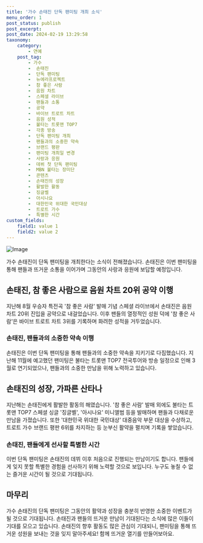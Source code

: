 ```yaml
---
title: '가수 손태진 단독 팬미팅 개최 소식'
menu_order: 1
post_status: publish
post_excerpt: 
post_date: 2024-02-19 13:29:58
taxonomy:
    category:
        - 연예
    post_tag:
        - 가수
        -  손태진
        -  단독 팬미팅
        -  뉴에라프로젝트
        -  참 좋은 사람
        -  음원 차트
        -  스페셜 라이브
        -  팬들과 소통
        -  공약
        -  바이브 트로트 차트
        -  음원 성적
        -  불타는 트롯맨 TOP7
        -  각종 방송
        -  단독 팬미팅 개최
        -  팬들과의 소중한 약속
        -  브랜드 평판
        -  팬미팅 개최일 변경
        -  사랑과 응원
        -  데뷔 첫 단독 팬미팅
        -  MBN 불타는 장미단
        -  콘텐츠
        -  손태진의 성장
        -  활발한 활동
        -  징글벨
        -  아시나요
        -  대한민국 위대한 국민대상
        -  트로트 가수
        -  특별한 시간
custom_fields:
    field1: value 1
    field2: value 2
---
```


![Image](https://mimgnews.pstatic.net/image/408/2024/02/13/0000214616_001_20240213091802992.jpg?type=w540)

가수 손태진이 단독 팬미팅을 개최한다는 소식이 전해졌습니다. 손태진은 이번 팬미팅을 통해 팬들과 뜨거운 소통을 이어가며 그동안의 사랑과 응원에 보답할 예정입니다.
## 손태진, 참 좋은 사람으로 음원 차트 20위 공약 이행
지난해 8월 우승자 특전곡 '참 좋은 사람' 발매 기념 스페셜 라이브에서 손태진은 음원 차트 20위 진입을 공약으로 내걸었습니다. 이후 팬들의 열정적인 성원 덕에 '참 좋은 사람'은 바이브 트로트 차트 3위를 기록하며 화려한 성적을 거두었습니다.
### 손태진, 팬들과의 소중한 약속 이행
손태진은 이번 단독 팬미팅을 통해 팬들과의 소중한 약속을 지키기로 다짐했습니다. 지난해 11월에 예고했던 팬미팅은 불타는 트롯맨 TOP7 전국투어와 방송 일정으로 인해 3월로 연기되었으나, 팬들과의 소중한 만남을 위해 노력하고 있습니다.
## 손태진의 성장, 가파른 산타나
지난해는 손태진에게 활발한 활동의 해였습니다. '참 좋은 사람' 발매 외에도 불타는 트롯맨 TOP7 스페셜 싱글 '징글벨', '아시나요' 미니앨범 등을 발매하며 팬들과 다채로운 만남을 가졌습니다. 또한 '대한민국 위대한 국민대상' 대중음악 부문 대상을 수상하고, 트로트 가수 브랜드 평판 6위를 차지하는 등 눈부신 활약을 펼치며 기록을 쌓았습니다.
### 손태진, 팬들에게 선사할 특별한 시간
이번 단독 팬미팅은 손태진의 데뷔 이후 처음으로 진행되는 만남이기도 합니다. 팬들에게 잊지 못할 특별한 경험을 선사하기 위해 노력할 것으로 보입니다. 누구도 놓칠 수 없는 즐거운 시간이 될 것으로 기대됩니다.
## 마무리
가수 손태진의 단독 팬미팅은 그동안의 활약과 성장을 충분히 반영한 소중한 이벤트가 될 것으로 기대됩니다. 손태진과 팬들의 뜨거운 만남이 기대된다는 소식에 많은 이들이 기대를 모으고 있습니다. 손태진의 향후 활동도 많은 관심이 기대되니, 팬미팅을 통해 뜨거운 성원을 보내는 것을 잊지 말아주세요! 함께 뜨거운 열기를 만들어보아요.
